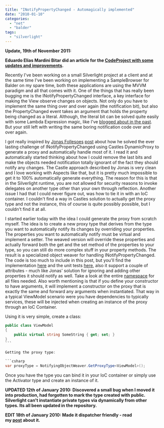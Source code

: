 ```yaml
---
title: "INotifyPropertyChanged - Automagically implemented"
date: "2010-01-10"
categories: 
  - "net"
  - "balder"
tags: 
  - "silverlight"
---
```


**Update, 19th of November 2011:**

**Eduardo Elias Mardini Bitar did an article for the [CodeProject with some updates and improvements](http://www.codeproject.com/KB/cs/INotifyPropertyChanged.aspx).**

Recently I've been working on a small Silverlight project at a client and at the same time I've been working on implementing a SampleBrowser for Balder on my spare time, both these applications are using the MVVM paradigm and all that comes with it. One of the things that has really been bugging me is the INotifyPropertyChanged interface, a key interface for making the View observe changes on objects. Not only do you have to implement the same thing over and over again (the notification bit), but also the PropertyChanged event takes an argument that holds the property being changed as a literal. Although, the literal bit can be solved quite easily with some Lambda Expression magic, like I've [blogged about in the past](/post/2008/12/11/INotifyPropertyChanged-revisited.aspx). But your still left with writing the same boring notification code over and over again.

I got really inspired by [Jonas Follesoes](http://jonas.follesoe.no) [post](http://jonas.follesoe.no/AutomaticINotifyPropertyChangedUsingDynamicProxy.aspx) about how he solved the ever lasting challenge of INotifyPropertyChanged using Castles DynamicProxy to generate a proxy and automatically handle most of it. I read it and automatically started thinking about how I could remove the last bits and make the objects needed notification totally ignorant of the fact they should notify any changes. The Castle approach described by Jonas is very clean and I love working with Aspects like that, but it is pretty much impossible to get it to 100% automatically generate everything. The reason for this is that in the Silverlight runtime, you are not allowed for security reasons to invoke delegates on another type other than your own through reflection. Another issue I had that I could never figure out, was how to tie it in with an IoC container. I couldn't find a way in Castles solution to actually get the proxy type and not the instance, this of course is quite possibly possible, but I couldn't find it at all.

I started earlier today with the idea I could generate the proxy from scratch myself. The idea is to create a new proxy type that derives from the type you want to automatically notify its changes by overriding your properties. The properties you want to automatically notify must be virtual and implement a setter. The weaved version will override these properties and actually forward both the get and the set method of the properties to your type, so you can still do more complex stuff in your property methods. The result is a specialized object weaver for handling INotifyPropertyChanged. The code is too much to include in this post, but you'll find the implementation [here](http://github.com/einari/Balder/blob/Development/Source/Balder.Silverlight/Notification/NotifyingObjectWeaver.cs) and the unit tests [here](http://github.com/einari/Balder/blob/Development/Source/Balder.Silverlight.Tests/Notification/NotifyingObjectWeaverTests.cs), also it support a couple of attributes - much like Jonas' solution for ignoring and adding other properties it should notify as well. Take a look at the entire [namespace](http://github.com/einari/Balder/tree/Development/Source/Balder.Silverlight/Notification/) for all files needed. Also worth mentioning is that if you define your constructor to have arguments, it will implement a constructor on the proxy that is exactly the same and forward any arguments when instantiated. That way in a typical ViewModel scenario were you have dependencies to typically services, these will be injected when creating an instance of the proxy through an IoC Container.

Using it is very simple, create a class:

```csharp  
public class ViewModel  
{      
    public virtual string SomeString { get; set; }    
}   
``` 

Getting the proxy type:

```csharp  
var proxyType = NotifyingObjectWeaver.GetProxyType<ViewModel>();  
```

Once you have the type you can bind it in your IoC container or simply use the Activator type and create an instance of it. 

**UPDATED 12th of January 2010: Discovered a small bug when I moved it into production, had forgotten to mark the type created with public. Silverlight can't instantiate private types via dynamically from other types. Its all been updated in the repository.** 

**EDIT 18th of January 2010: Made it dispatcher friendly - read my [post](/post/2010/01/16/Dispatcher-Safe-INotifyPropertyChanged.aspx) about it.**
